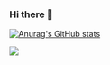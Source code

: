 ### Hi there 👋

[![Anurag's GitHub stats](https://github-readme-stats.vercel.app/api?username=lzhnb)](https://github.com/anuraghazra/github-readme-stats)

<p>
<img align="top" src="https://github-readme-stats.vercel.app/api/top-langs/?username=lzhnb&layout=compact&langs_count=4&hide=javascript,html,css"/>
</p>

<!--
**lzhnb/lzhnb** is a ✨ _special_ ✨ repository because its `README.md` (this file) appears on your GitHub profile.

Here are some ideas to get you started:

- 🔭 I’m currently working on ...
- 🌱 I’m currently learning ...
- 👯 I’m looking to collaborate on ...
- 🤔 I’m looking for help with ...
- 💬 Ask me about ...
- 📫 How to reach me: ...
- 😄 Pronouns: ...
- ⚡ Fun fact: ...
-->
